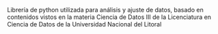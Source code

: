 Librería de python utilizada para análisis y ajuste de datos, basado en contenidos vistos en la materia Ciencia de Datos III de la Licenciatura en Ciencia de Datos de la Universidad Nacional del Litoral
